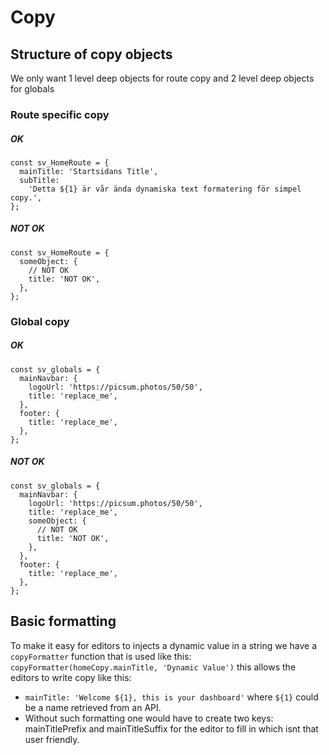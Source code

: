 # Copy

## Structure of copy objects
We only want 1 level deep objects for route copy and 2 level deep objects for globals

### Route specific copy
##### OK
```
const sv_HomeRoute = {
  mainTitle: 'Startsidans Title',
  subTitle:
    'Detta ${1} är vår ända dynamiska text formatering för simpel copy.',
};
```
##### NOT OK
```
const sv_HomeRoute = {
  someObject: {
    // NOT OK
    title: 'NOT OK',
  },
};
```

### Global copy
##### OK
```
const sv_globals = {
  mainNavbar: {
    logoUrl: 'https://picsum.photos/50/50',
    title: 'replace_me',
  },
  footer: {
    title: 'replace_me',
  },
};
```
##### NOT OK
```
const sv_globals = {
  mainNavbar: {
    logoUrl: 'https://picsum.photos/50/50',
    title: 'replace_me',
    someObject: {
      // NOT OK
      title: 'NOT OK',
    },
  },
  footer: {
    title: 'replace_me',
  },
};
```

## Basic formatting 
To make it easy for editors to injects a dynamic value in a string
we have a `copyFormatter` function that is used like this:
 `copyFormatter(homeCopy.mainTitle, 'Dynamic Value')` this
allows the editors to write copy like this: 
- `mainTitle: 'Welcome ${1}, this is your dashboard'` where `${1}`
    could be a name retrieved from an API.
- Without such formatting one would have to create two keys: 
    mainTitlePrefix and mainTitleSuffix for the editor to fill in
    which isnt that user friendly.
